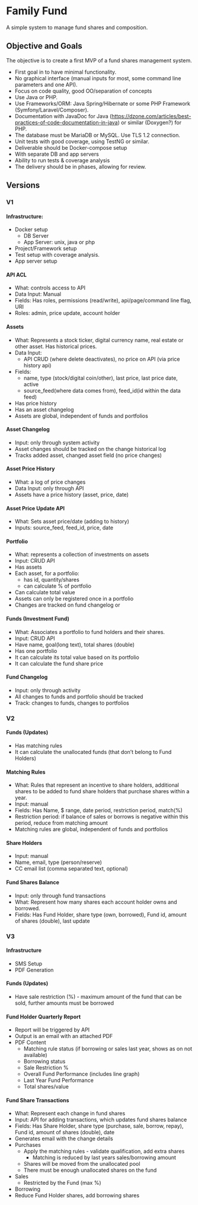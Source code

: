 # Family Fund
A simple system to manage fund shares and composition.

## Objective and Goals

The objective is to create a first MVP of a fund shares management system.
* First goal in to have minimal functionality. 
* No graphical interface (manual inputs for most, some command line parameters and one API).
* Focus on code quality, good OO/separation of concepts 
* Use Java or PHP.
* Use Frameworks/ORM: Java Spring/Hibernate or some PHP Framework (Symfony/Laravel/Composer).
* Documentation with JavaDoc for Java (https://dzone.com/articles/best-practices-of-code-documentation-in-java) or similar (Doxygen?) for PHP.
* The database must be  MariaDB or MySQL. Use TLS 1.2 connection.
* Unit tests with good coverage, using TestNG or similar.
* Deliverable should be Docker-compose setup 
 * With separate DB and app servers
 * Ability to run tests & coverage analysis
* The delivery should be in phases, allowing for review.

## Versions
### V1 
#### Infrastructure:
* Docker setup
    * DB Server
    * App Server: unix, java or php
* Project/Framework setup
* Test setup with coverage analysis.
* App server setup

#### API ACL
* What: controls access to API
* Data Input: Manual
* Fields: Has roles, permissions (read/write), api/page/command line flag, URI 
* Roles: admin, price update, account holder

#### Assets
* What: Represents a stock ticker, digital currency name, real estate or other asset. Has historical prices.
* Data Input:
    * API CRUD (where delete deactivates), no price on API (via price history api)
* Fields: 
    * name, type (stock/digital coin/other), last price, last price date, active
    *  source_feed(where data comes from), feed_id(id within the data feed)
* Has price history
* Has an asset changelog
* Assets are global, independent of funds and portfolios

#### Asset Changelog
* Input: only through system activity
* Asset changes should be tracked on the change historical log 
* Tracks added asset, changed asset field (no price changes)

#### Asset Price History
* What: a log of price changes
* Data Input: only through API
* Assets have a price history (asset, price, date)

#### Asset Price Update API
* What: Sets asset price/date (adding to history)
* Inputs: source_feed, feed_id, price, date

#### Portfolio
* What: represents a collection of investments on assets
* Input: CRUD API
* Has assets
* Each asset, for a portfolio: 
    * has id, quantity/shares
    * can calculate % of portfolio
* Can calculate total value
* Assets can only be registered once in a portfolio
* Changes are tracked on fund changelog or 

#### Funds (Investment Fund)
* What: Associates a portfolio to fund holders and their shares.
* Input: CRUD API
* Have name, goal(long text), total shares (double)
* Has one portfolio
* It can calculate its total value based on its portfolio
* It can calculate the fund share price

#### Fund Changelog
* Input: only through activity
* All changes to funds and portfolio should be tracked 
* Track: changes to funds, changes to portfolios

### V2

#### Funds (Updates)
* Has matching rules
* It can calculate the unallocated funds (that don’t belong to Fund Holders)

#### Matching Rules
* What: Rules that represent an incentive to share holders, additional shares to be added to fund share holders that purchase shares within a year.
* Input: manual
* Fields: Has Name, $ range, date period, restriction period, match(%)
* Restriction period: if balance of sales or borrows is negative within this period, reduce from matching amount
* Matching rules are global, independent of funds and portfolios

#### Share Holders
* Input: manual
* Name, email, type (person/reserve)
* CC email list (comma separated text, optional)

#### Fund Shares Balance
* Input: only through fund transactions
* What: Represent how many shares each account holder owns and borrowed.
* Fields: Has Fund Holder, share type (own, borrowed), Fund id, amount of shares (double), last update

### V3
#### Infrastructure
* SMS Setup
* PDF Generation

#### Funds (Updates)
* Have sale restriction (%) - maximum amount of the fund that can be sold, further amounts must be borrowed

#### Fund Holder Quarterly Report
* Report will be triggered by API
* Output is an email with an attached PDF
* PDF Content
    * Matching rule status (if borrowing or sales last year, shows as on not available)
    * Borrowing status
    * Sale Restriction % 
    * Overall Fund Performance (includes line graph)
    * Last Year Fund Performance
    * Total shares/value

#### Fund Share Transactions
* What: Represent each change in fund shares
* Input: API for adding transactions, which updates fund shares balance
* Fields: Has Share Holder, share type (purchase, sale, borrow, repay), Fund id, amount of shares (double), date
* Generates email with the change details
* Purchases
    * Apply the matching rules - validate qualification, add extra shares
        * Matching is reduced by last years sales/borrowing amount
    * Shares will be moved from the unallocated pool
    * There must be enough unallocated shares on the fund
* Sales
    * Restricted by the Fund (max %)
* Borrowing
 * Reduce Fund Holder shares, add borrowing shares

